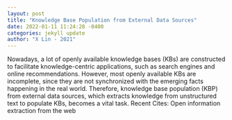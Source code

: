 ```yaml
--- 
layout: post 
title: "Knowledge Base Population from External Data Sources" 
date: 2022-01-11 11:24:28 -0400 
categories: jekyll update 
author: "X Lin - 2021" 
--- 
```

Nowadays, a lot of openly available knowledge bases (KBs) are constructed to facilitate knowledge-centric applications, such as search engines and online recommendations. However, most openly available KBs are incomplete, since they are not synchronized with the emerging facts happening in the real world. Therefore, knowledge base population (KBP) from external data sources, which extracts knowledge from unstructured text to populate KBs, becomes a vital task. Recent Cites: Open information extraction from the web